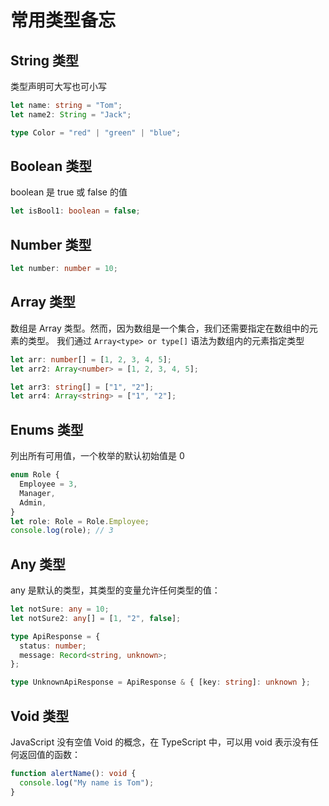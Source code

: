 # 常用类型备忘

## String 类型

类型声明可大写也可小写

```ts
let name: string = "Tom";
let name2: String = "Jack";

type Color = "red" | "green" | "blue";
```

## Boolean 类型

boolean 是 true 或 false 的值

```ts
let isBool1: boolean = false;
```

## Number 类型

```ts
let number: number = 10;
```

## Array 类型

数组是 Array 类型。然而，因为数组是一个集合，我们还需要指定在数组中的元素的类型。
我们通过 `Array<type> or type[]` 语法为数组内的元素指定类型

```ts
let arr: number[] = [1, 2, 3, 4, 5];
let arr2: Array<number> = [1, 2, 3, 4, 5];

let arr3: string[] = ["1", "2"];
let arr4: Array<string> = ["1", "2"];
```

## Enums 类型

列出所有可用值，一个枚举的默认初始值是 0

```ts
enum Role {
  Employee = 3,
  Manager,
  Admin,
}
let role: Role = Role.Employee;
console.log(role); // 3
```

## Any 类型

any 是默认的类型，其类型的变量允许任何类型的值：

```ts
let notSure: any = 10;
let notSure2: any[] = [1, "2", false];
```

```ts
type ApiResponse = {
  status: number;
  message: Record<string, unknown>;
};

type UnknownApiResponse = ApiResponse & { [key: string]: unknown };
```

## Void 类型

JavaScript 没有空值 Void 的概念，在 TypeScript 中，可以用 void 表示没有任何返回值的函数：

```ts
function alertName(): void {
  console.log("My name is Tom");
}
```
